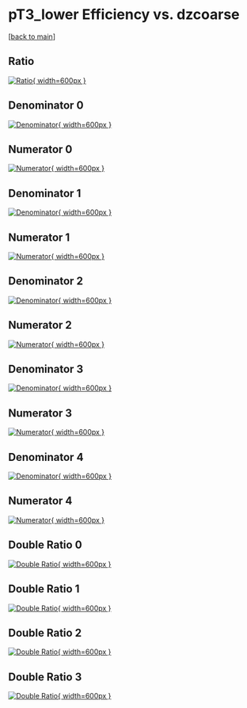 # pT3_lower Efficiency vs. dzcoarse

[[back to main](./)]



## Ratio

[![Ratio](../mtv/var/pT3_lower_loweta_321_-1_eff_dzcoarse.png){ width=600px }](../mtv/var/pT3_lower_loweta_321_-1_eff_dzcoarse.pdf)

## Denominator 0

[![Denominator](../mtv/den/pT3_lower_loweta_321_-1_eff_dzcoarse_den0.png){ width=600px }](../mtv/den/pT3_lower_loweta_321_-1_eff_dzcoarse_den0.pdf)

## Numerator 0

[![Numerator](../mtv/num/pT3_lower_loweta_321_-1_eff_dzcoarse_num0.png){ width=600px }](../mtv/num/pT3_lower_loweta_321_-1_eff_dzcoarse_num0.pdf)

## Denominator 1

[![Denominator](../mtv/den/pT3_lower_loweta_321_-1_eff_dzcoarse_den1.png){ width=600px }](../mtv/den/pT3_lower_loweta_321_-1_eff_dzcoarse_den1.pdf)

## Numerator 1

[![Numerator](../mtv/num/pT3_lower_loweta_321_-1_eff_dzcoarse_num1.png){ width=600px }](../mtv/num/pT3_lower_loweta_321_-1_eff_dzcoarse_num1.pdf)

## Denominator 2

[![Denominator](../mtv/den/pT3_lower_loweta_321_-1_eff_dzcoarse_den2.png){ width=600px }](../mtv/den/pT3_lower_loweta_321_-1_eff_dzcoarse_den2.pdf)

## Numerator 2

[![Numerator](../mtv/num/pT3_lower_loweta_321_-1_eff_dzcoarse_num2.png){ width=600px }](../mtv/num/pT3_lower_loweta_321_-1_eff_dzcoarse_num2.pdf)

## Denominator 3

[![Denominator](../mtv/den/pT3_lower_loweta_321_-1_eff_dzcoarse_den3.png){ width=600px }](../mtv/den/pT3_lower_loweta_321_-1_eff_dzcoarse_den3.pdf)

## Numerator 3

[![Numerator](../mtv/num/pT3_lower_loweta_321_-1_eff_dzcoarse_num3.png){ width=600px }](../mtv/num/pT3_lower_loweta_321_-1_eff_dzcoarse_num3.pdf)

## Denominator 4

[![Denominator](../mtv/den/pT3_lower_loweta_321_-1_eff_dzcoarse_den4.png){ width=600px }](../mtv/den/pT3_lower_loweta_321_-1_eff_dzcoarse_den4.pdf)

## Numerator 4

[![Numerator](../mtv/num/pT3_lower_loweta_321_-1_eff_dzcoarse_num4.png){ width=600px }](../mtv/num/pT3_lower_loweta_321_-1_eff_dzcoarse_num4.pdf)

## Double Ratio 0

[![Double Ratio](../mtv/ratio/pT3_lower_loweta_321_-1_eff_dzcoarse_ratio0.png){ width=600px }](../mtv/ratio/pT3_lower_loweta_321_-1_eff_dzcoarse_ratio0.pdf)

## Double Ratio 1

[![Double Ratio](../mtv/ratio/pT3_lower_loweta_321_-1_eff_dzcoarse_ratio1.png){ width=600px }](../mtv/ratio/pT3_lower_loweta_321_-1_eff_dzcoarse_ratio1.pdf)

## Double Ratio 2

[![Double Ratio](../mtv/ratio/pT3_lower_loweta_321_-1_eff_dzcoarse_ratio2.png){ width=600px }](../mtv/ratio/pT3_lower_loweta_321_-1_eff_dzcoarse_ratio2.pdf)

## Double Ratio 3

[![Double Ratio](../mtv/ratio/pT3_lower_loweta_321_-1_eff_dzcoarse_ratio3.png){ width=600px }](../mtv/ratio/pT3_lower_loweta_321_-1_eff_dzcoarse_ratio3.pdf)


